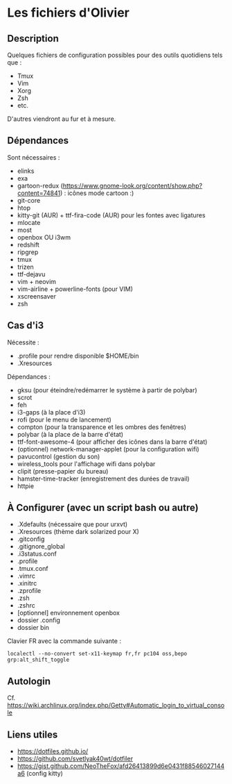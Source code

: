 # Les fichiers d'Olivier

## Description

Quelques fichiers de configuration possibles pour des outils quotidiens tels que : 

  * Tmux
  * Vim
  * Xorg
  * Zsh
  * etc.

D'autres viendront au fur et à mesure.

## Dépendances

Sont nécessaires : 

  * elinks
  * exa
  * gartoon-redux (https://www.gnome-look.org/content/show.php?content=74841) : icônes mode cartoon :)
  * git-core
  * htop
  * kitty-git (AUR) + ttf-fira-code (AUR) pour les fontes avec ligatures
  * mlocate
  * most
  * openbox OU i3wm
  * redshift
  * ripgrep
  * tmux
  * trizen
  * ttf-dejavu
  * vim + neovim
  * vim-airline + powerline-fonts (pour VIM)
  * xscreensaver
  * zsh

## Cas d'i3

Nécessite : 

  * .profile pour rendre disponible $HOME/bin
  * .Xresources

Dépendances : 

  * gksu (pour éteindre/redémarrer le système à partir de polybar)
  * scrot
  * feh
  * i3-gaps (à la place d'i3)
  * rofi (pour le menu de lancement)
  * compton (pour la transparence et les ombres des fenêtres)
  * polybar (à la place de la barre d'état)
  * ttf-font-awesome-4 (pour afficher des icônes dans la barre d'état)
  * (optionnel) network-manager-applet (pour la configuration wifi)
  * pavucontrol (gestion du son)
  * wireless_tools pour l'affichage wifi dans polybar
  * clipit (presse-papier du bureau)
  * hamster-time-tracker (enregistrement des durées de travail)
  * httpie

## À Configurer (avec un script bash ou autre)

  * .Xdefaults (nécessaire que pour urxvt)
  * .Xresources (thème dark solarized pour X)
  * .gitconfig
  * .gitignore_global
  * .i3status.conf
  * .profile
  * .tmux.conf
  * .vimrc
  * .xinitrc
  * .zprofile
  * .zsh
  * .zshrc
  * [optionnel] environnement openbox
  * dossier .config
  * dossier bin

Clavier FR avec la commande suivante : 

```
localectl --no-convert set-x11-keymap fr,fr pc104 oss,bepo grp:alt_shift_toggle
```

## Autologin

Cf. https://wiki.archlinux.org/index.php/Getty#Automatic_login_to_virtual_console

## Liens utiles

  * https://dotfiles.github.io/
  * https://github.com/svetlyak40wt/dotfiler
  * https://gist.github.com/NeoTheFox/afd26413899d6e0431f88546027144a6 (config kitty)
